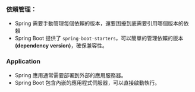
### 依賴管理：

- Spring 需要手動管理每個依賴的版本，還要困擾到底需要引用哪個版本的依賴
- Spring Boot 提供了 `spring-boot-starters`，可以簡單的管理依賴的版本 **(dependency version)**，確保兼容性。

### Application

- Spring 應用通常需要部署到外部的應用服務器。
- Spring Boot 包含內嵌的應用程式伺服器，可以直接啟動執行。